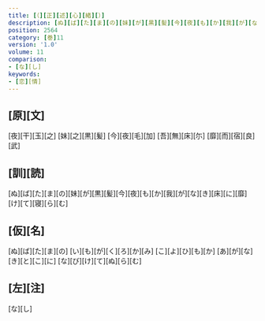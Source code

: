 ```yaml
---
title: [（][正][述][心][緒][）]
description: [ぬ][ば][た][ま][の][妹][が][黒][髪][今][夜][も][か][我][が][な][き][床][に][靡][け][て][寝][ら][む]
position: 2564
category: [巻]11
version: '1.0'
volume: 11
comparison:
- [な][し]
keywords:
- [恋][情]
---
```


## [原][文]

[夜][干][玉][之] [妹][之][黒][髪] [今][夜][毛][加] [吾][無][床][尓] [靡][而][宿][良][武]

## [訓][読]

[ぬ][ば][た][ま][の][妹][が][黒][髪][今][夜][も][か][我][が][な][き][床][に][靡][け][て][寝][ら][む]

## [仮][名]

[ぬ][ば][た][ま][の] [い][も][が][く][ろ][か][み] [こ][よ][ひ][も][か] [あ][が][な][き][と][こ][に] [な][び][け][て][ぬ][ら][む]

## [左][注]

[な][し]
